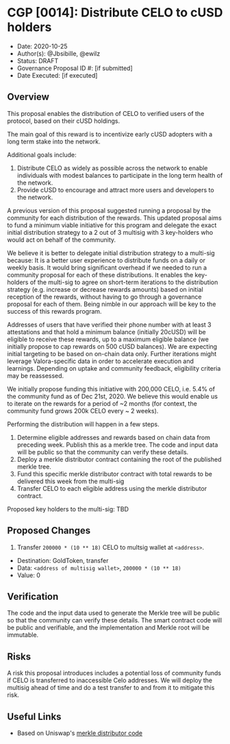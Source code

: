 # CGP [0014]:  Distribute CELO to cUSD holders

- Date: 2020-10-25
- Author(s): @Jbsibille, @ewilz
- Status: DRAFT
- Governance Proposal ID #: [if submitted]
- Date Executed: [if executed]

## Overview

This proposal enables the distribution of CELO to verified users of the protocol, based on their cUSD holdings.

The main goal of this reward is to incentivize early cUSD adopters with a long term stake into the network.

Additional goals include:
1. Distribute CELO as widely as possible across the network to enable individuals with modest balances to participate in the long term health of the network.
2. Provide cUSD to encourage and attract more users and developers to the network.

A previous version of this proposal suggested running a proposal by the community for each distribution of the rewards. 
This updated proposal aims to fund a minimum viable initiative for this program and delegate the exact initial distribution strategy to a 2 out of 3 multisig with 3 key-holders who would act on behalf of the community.

We believe it is better to delegate initial distribution strategy to a multi-sig because:
It is a better user experience to distribute funds on a daily or weekly basis. It would bring significant overhead if we needed to run a community proposal for each of these distributions.
It enables the key-holders of the multi-sig to agree on short-term iterations to the distribution strategy (e.g. increase or decrease rewards amounts) based on initial reception of the rewards, without having to go through a governance proposal for each of them. Being nimble in our approach will be key to the success of this rewards program.

Addresses of users that have verified their phone number with at least 3 attestations and that hold a minimum balance (initially 20cUSD) will be eligible to receive these rewards, up to a maximum eligible balance (we initially propose to cap rewards on 500 cUSD balances). 
We are expecting initial targeting to be based on on-chain data only. Further iterations might leverage Valora-specific data in order to accelerate execution and learnings.
Depending on uptake and community feedback, eligibility criteria may be reassessed. 

We initially propose funding this initiative with 200,000 CELO, i.e. 5.4% of the community fund as of Dec 21st, 2020. We believe this would enable us to iterate on the rewards for a period of ~2 months (for context, the community fund grows 200k CELO every ~ 2 weeks).

Performing the distribution will happen in a few steps.
1. Determine eligible addresses and rewards based on chain data from preceding week. Publish this as a merkle tree. The code and input data will be public so that the community can verify these details. 
2. Deploy a merkle distributor contract containing the root of the published merkle tree.
3. Fund this specific merkle distributor contract with total rewards to be delivered this week from the multi-sig
4. Transfer CELO to each eligible address using the merkle distributor contract. 

Proposed key holders to the multi-sig:
TBD

## Proposed Changes

1. Transfer `200000 * (10 ** 18)` CELO to multsig wallet at `<address>`.
  - Destination: GoldToken, transfer
  - Data: `<address of multisig wallet>`, `200000 * (10 ** 18)`
  - Value: 0


## Verification

The code and the input data used to generate the Merkle tree will be public so that the community can verify these details. 
The smart contract code will be public and verifiable, and the implementation and Merkle root will be immutable. 


## Risks

A risk this proposal introduces includes a potential loss of community funds if CELO is transferred to inaccessible Celo addresses. We will deploy the multisig ahead of time and do a test transfer to and from it to mitigate this risk.


## Useful Links

* Based on Uniswap's [merkle distributor code](https://github.com/Uniswap/merkle-distributor)
